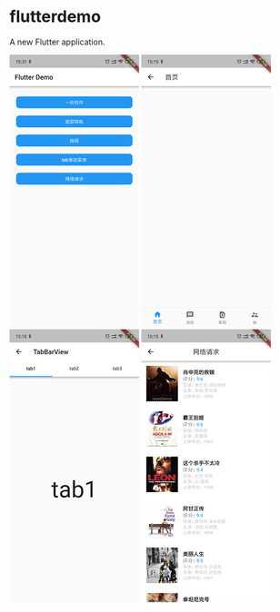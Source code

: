 # flutterdemo

A new Flutter application.

![image](https://github.com/yanxing/flutterdemo/raw/master/images/1.png)
![image](https://github.com/yanxing/flutterdemo/raw/master/images/2.png)
![image](https://github.com/yanxing/flutterdemo/raw/master/images/3.png)
![image](https://github.com/yanxing/flutterdemo/raw/master/images/4.png)
